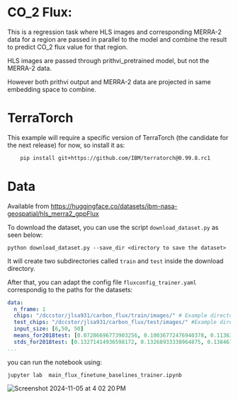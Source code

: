 # CO_2 Flux:

This is a regression task where HLS images and corresponding MERRA-2 data for a region are passed in parallel
to the model and combine the result to predict CO_2 flux value for that region. 

HLS images are passed through prithvi_pretrained model, but not the MERRA-2 data.

However both prithvi output and MERRA-2 data are projected in same embedding space to combine.

# TerraTorch

This example will require a specific version of TerraTorch (the candidate for the next release) for now, so install it as:
```bash
    pip install git+https://github.com/IBM/terratorch@0.99.8.rc1
```

# Data 

Available from https://huggingface.co/datasets/ibm-nasa-geospatial/hls_merra2_gppFlux

To download the dataset, you can use the script `download_dataset.py` as seen below:
```
python download_dataset.py --save_dir <directory to save the dataset>
```
It will create two subdirectories called `train` and `test` inside the download directory. 

After that, you can adapt the config file `fluxconfig_trainer.yaml` correspondig to the paths for the datasets:

```yaml
data:
  n_frame: 1
  chips: "/dccstor/jlsa931/carbon_flux/train/images/" # Example directory
  test_chips: "/dccstor/jlsa931/carbon_flux/test/images/" #Example diretory
  input_size: [6,50, 50]
  means_for2018test: [0.07286696773903256, 0.10036772476940378, 0.11363777043869523, 0.2720510638470194, 0.2201167122609674, 0.1484162876040495]
  stds_for2018test: [0.13271414936598172, 0.13268933338964875, 0.1384673725283858, 0.12089142598551804, 0.10977084890500641, 0.0978705241034744]
...

```

you can run the notebook using:

```
jupyter lab  main_flux_finetune_baselines_trainer.ipynb
```

![Screenshot 2024-11-05 at 4 02 20 PM](https://github.com/user-attachments/assets/033a0b1f-328f-430f-9b0f-72f64ba7321c)

